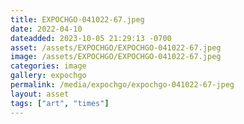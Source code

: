 ```yaml
---
title: EXPOCHGO-041022-67.jpeg
date: 2022-04-10
dateadded: 2023-10-05 21:29:13 -0700
asset: /assets/EXPOCHGO/EXPOCHGO-041022-67.jpeg
image: /assets/EXPOCHGO/EXPOCHGO-041022-67.jpeg
categories: image
gallery: expochgo
permalink: /media/expochgo/expochgo-041022-67-jpeg
layout: asset
tags: ["art", "times"]
--- 
```

